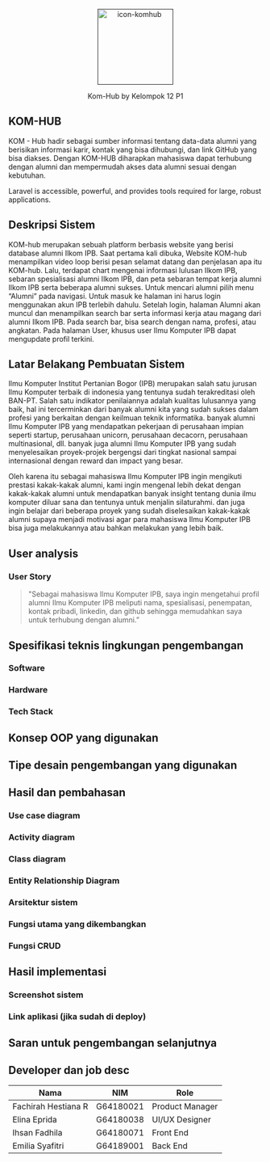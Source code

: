 <p align="center"><a href="" target="_blank"><img src="https://i.ibb.co/1T4xSGp/icon-komhub.png" alt="icon-komhub" border="0" width="150"></a></p>
<p align="center"> Kom-Hub by Kelompok 12 P1 </p>

## KOM-HUB

KOM - Hub hadir sebagai sumber informasi tentang data-data alumni yang berisikan informasi karir, kontak yang bisa dihubungi, dan link GitHub yang bisa diakses. Dengan KOM-HUB diharapkan mahasiswa dapat terhubung dengan alumni dan mempermudah akses data alumni sesuai dengan kebutuhan.

Laravel is accessible, powerful, and provides tools required for large, robust applications.

## Deskripsi Sistem

KOM-hub merupakan sebuah platform berbasis website yang berisi database alumni Ilkom IPB. Saat pertama kali dibuka, Website KOM-hub menampilkan video loop berisi pesan selamat datang dan penjelasan apa itu KOM-hub. Lalu, terdapat chart mengenai informasi lulusan Ilkom IPB, sebaran spesialisasi alumni Ilkom IPB, dan peta sebaran tempat kerja alumni Ilkom IPB serta beberapa alumni sukses.
Untuk mencari alumni pilih menu “Alumni” pada navigasi. Untuk masuk ke halaman ini harus login menggunakan akun IPB terlebih dahulu. Setelah login, halaman Alumni akan muncul dan menampilkan search bar serta informasi kerja atau magang dari alumni Ilkom IPB. Pada search bar, bisa search dengan nama, profesi, atau angkatan. Pada halaman User, khusus user Ilmu Komputer IPB dapat mengupdate profil terkini.


## Latar Belakang Pembuatan Sistem

Ilmu Komputer Institut Pertanian Bogor (IPB) merupakan salah satu jurusan Ilmu Komputer terbaik di indonesia yang tentunya sudah terakreditasi oleh BAN-PT. Salah satu indikator penilaiannya adalah kualitas lulusannya yang baik, hal ini tercerminkan dari banyak alumni kita yang sudah sukses dalam profesi yang berkaitan dengan keilmuan teknik informatika. banyak alumni Ilmu Komputer IPB yang mendapatkan pekerjaan di perusahaan impian seperti startup, perusahaan unicorn, perusahaan decacorn, perusahaan multinasional, dll. banyak juga alumni Ilmu Komputer IPB yang sudah menyelesaikan proyek-projek bergengsi dari tingkat nasional sampai internasional dengan reward dan impact yang besar.

Oleh karena itu sebagai mahasiswa Ilmu Komputer IPB ingin mengikuti prestasi kakak-kakak alumni, kami ingin mengenal lebih dekat dengan kakak-kakak alumni untuk mendapatkan banyak insight tentang dunia ilmu komputer diluar sana dan tentunya untuk menjalin silaturahmi. dan juga ingin belajar dari beberapa proyek yang sudah diselesaikan kakak-kakak alumni supaya menjadi motivasi agar para mahasiswa Ilmu Komputer IPB bisa juga melakukannya atau bahkan melakukan yang lebih baik.

## User analysis
### User Story
> "Sebagai mahasiswa Ilmu Komputer IPB, saya ingin mengetahui profil alumni Ilmu Komputer IPB meliputi nama, spesialisasi, penempatan, kontak pribadi, linkedin, dan github sehingga memudahkan saya untuk terhubung dengan alumni.”


## Spesifikasi teknis lingkungan pengembangan
### Software
### Hardware
### Tech Stack

## Konsep OOP yang digunakan

## Tipe desain pengembangan yang digunakan

## Hasil dan pembahasan
### Use case diagram
### Activity diagram
### Class diagram
### Entity Relationship Diagram
### Arsitektur sistem
### Fungsi utama yang dikembangkan
### Fungsi CRUD
## Hasil implementasi
### Screenshot sistem
### Link aplikasi (jika sudah di deploy)

## Saran untuk pengembangan selanjutnya

## Developer dan job desc

| Nama                  | NIM        | Role             |
| -------------         | -----------| -------------    |
| Fachirah Hestiana R   | G64180021  | Product Manager  |
| Elina Eprida          | G64180038  | UI/UX Designer   |
| Ihsan Fadhila         | G64180071  | Front End        |
| Emilia Syafitri       | G64189001  | Back End         |
